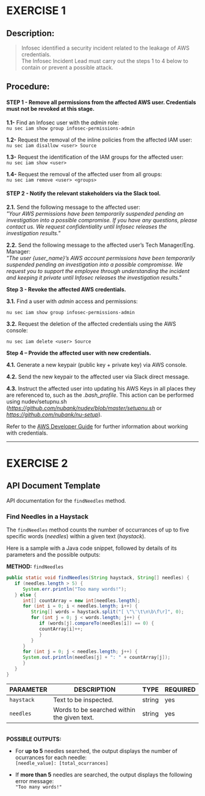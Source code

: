 # EXERCISE 1

## Description:

> Infosec identified a security incident related to the leakage of AWS credentials.<br>
> The Infosec Incident Lead must carry out the steps 1 to 4 below to contain or prevent a possible attack.

## Procedure:

#### STEP 1 - Remove all permissions from the affected AWS user. Credentials must not be revoked at this stage.

**1.1-** Find an Infosec user with the *admin* role:<br/>
```nu sec iam show group infosec-permissions-admin```
  
**1.2-** Request the removal of the inline policies from the affected IAM user:<br/>
```nu sec iam disallow <user> Source```
  
**1.3-** Request the identification of the IAM groups for the affected user:<br/>
```nu sec iam show <user>```
  
**1.4-** Request the removal of the affected user from all groups:<br/>
```nu sec iam remove <user> <groups>```
  
#### STEP 2 - Notify the relevant stakeholders via the Slack tool.

  **2.1.** Send the following message to the affected user:<br/>
  *"Your AWS permissions have been temporarily suspended pending an investigation into a possible compromise. If you have any questions, please contact us. We request  confidentiality until Infosec releases the investigation results."*
  
  **2.2.** Send the following message to the affected user’s Tech Manager/Eng. Manager:<br/>
  *"The user {user_name}’s AWS account permissions have been temporarily suspended pending an investigation into a possible compromisse. We request you to support the employee through understanding the incident and keeping it private until Infosec releases the investigation results."*
  
**Step 3 - Revoke the affected AWS credentials.**

  **3.1.** Find a user with *admin* access and permissions:<br/>
  ```
  nu sec iam show group infosec-permissions-admin
  ```
  
  **3.2.** Request the deletion of the affected credentials using the AWS console:<br/>
  ```
  nu sec iam delete <user> Source
  ```
  
**Step 4 – Provide the affected user with new credentials.**

  **4.1.** Generate a new keypair (public key + private key) via AWS console.

  **4.2.** Send the new keypair to the affected user via Slack direct message.

  **4.3.** Instruct the affected user into updating his AWS Keys in all places they are referenced to, such as the *.bash_profile*. This action can be performed using nudev/setupnu.sh (*https://github.com/nubank/nudev/blob/master/setupnu.sh* or *https://github.com/nubank/nu-setup*).

Refer to the [AWS Developer Guide](https://docs.aws.amazon.com/sdk-for-java/v1/developer-guide/credentials.html) for further information about working with credentials.

---

# EXERCISE 2

## API Document Template

API documentation for the `findNeedles` method.

### Find Needles in a Haystack

The `findNeedles` method counts the number of occurrances of up to five specific words (*needles*) within a given text (*haystack*).

Here is a sample with a Java code snippet, followed by details of its parameters and the possible outputs:

**METHOD:** `findNeedles`
```java
public static void findNeedles(String haystack, String[] needles) {
   if (needles.length > 5) {
      System.err.println("Too many words!");
   } else {
      int[] countArray = new int[needles.length];
      for (int i = 0; i < needles.length; i++) {
         String[] words = haystack.split("[ \"\'\t\n\b\f\r]", 0);
         for (int j = 0; j < words.length; j++) {
            if (words[j].compareTo(needles[i]) == 0) {
            countArray[i]++;
            }
         }
      }
      for (int j = 0; j < needles.length; j++) {
      System.out.println(needles[j] + ": " + countArray[j]);
      }
   }
}
```

|PARAMETER|DESCRIPTION|TYPE|REQUIRED|
|---|---|---|---|
|`haystack`|Text to be inspected.|string|yes|
|`needles`|Words to be searched within the given text.|string|yes|

<br/>**POSSIBLE OUTPUTS:**

* For **up to 5** needles searched, the output displays the number of ocurrances for each needle:
<br/>`[needle_value]: [total_ocurrances]`

* If **more than 5** needles are searched, the output displays the following error message:
<br/>`"Too many words!"`

